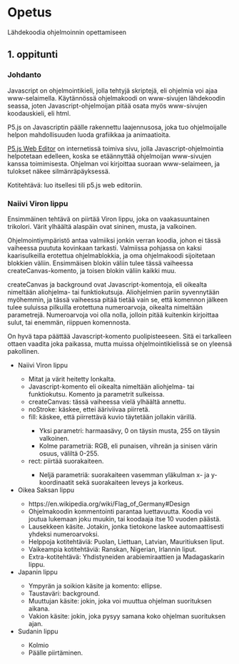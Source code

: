 # Opetus
Lähdekoodia ohjelmoinnin opettamiseen

<h2>1. oppitunti</h2>

<h3>Johdanto</h3>

<p>Javascript on ohjelmointikieli, jolla tehtyjä skriptejä, eli ohjelmia voi ajaa www-selaimella. Käytännössä ohjelmakoodi on www-sivujen lähdekoodin seassa, joten Javascript-ohjelmoijan pitää osata myös www-sivujen koodauskieli, eli html.</p>
<p>P5.js on Javascriptin päälle rakennettu laajennusosa, joka tuo ohjelmoijalle helpon mahdollisuuden luoda grafiikkaa ja animaatioita.</p>
<p><a href="https://editor.p5js.org/">P5.js Web Editor</a> on internetissä toimiva sivu, jolla Javascript-ohjelmointia helpotetaan edelleen, koska se etäännyttää ohjelmoijan www-sivujen kanssa toimimisesta. Ohjelman voi kirjoittaa suoraan www-selaimeen, ja tulokset näkee silmänräpäyksessä.</p>
<p>Kotitehtävä: luo itsellesi tili p5.js web editoriin.</p>

<h3>Naiivi Viron lippu</h3>

<p>Ensimmäinen tehtävä on piirtää Viron lippu, joka on vaakasuuntainen trikolori. Värit ylhäältä alaspäin ovat sininen, musta, ja valkoinen.</p>
<p>Ohjelmointiympäristö antaa valmiiksi jonkin verran koodia, johon ei tässä vaiheessa puututa kovinkaan tarkasti. Valmiissa pohjassa on kaksi kaarisulkeilla erotettua ohjelmablokkia, ja oma ohjelmakoodi sijoitetaan blokkien väliin. Ensimmäisen blokin väliin tulee tässä vaiheessa createCanvas-komento, ja toisen blokin väliin kaikki muu.</p>
<p>createCanvas ja background ovat Javascript-komentoja, eli oikealta nimeltään aliohjelma- tai funktiokutsuja. Aliohjelmien pariin syvennytään myöhemmin, ja tässä vaiheessa pitää tietää vain se, että komennon jälkeen tulee suluissa pilkuilla erotettuna numeroarvoja, oikealta nimeltään parametrejä. Numeroarvoja voi olla nolla, jolloin pitää kuitenkin kirjoittaa sulut, tai enemmän, riippuen komennosta.</p>
<p>On hyvä tapa päättää Javascript-komento puolipisteeseen. Sitä ei tarkalleen ottaen vaadita joka paikassa, mutta muissa ohjelmointikielissä se on yleensä pakollinen.</p>

<ul>
  
  <li>Naiivi Viron lippu</li>
  <ul>
    <li>Mitat ja värit heitetty lonkalta.</li>
    <li>Javascript-komento eli oikealta nimeltään aliohjelma- tai funktiokutsu. Komento ja parametrit sulkeissa.</li>
    <li>createCanvas: tässä vaiheessa vielä ylhäältä annettu.</li>
    <li>noStroke: käskee, ettei ääriviivaa piirretä.</li>
    <li>fill: käskee, että piirrettävä kuvio täytetään jollakin värillä.</li>
    <ul>
      <li>Yksi parametri: harmaasävy, 0 on täysin musta, 255 on täysin valkoinen.</li>
      <li>Kolme parametriä: RGB, eli punaisen, vihreän ja sinisen värin osuus, väliltä 0-255.</li>
    </ul>
    <li>rect: piirtää suorakaiteen.</li>
    <ul>
      <li>Neljä parametriä: suorakaiteen vasemman yläkulman x- ja y-koordinaatit sekä suorakaiteen leveys ja korkeus.</li>
    </ul>
  </ul>
  
  <li>Oikea Saksan lippu</li>
  <ul>
    <li>https://en.wikipedia.org/wiki/Flag_of_Germany#Design</li>
    <li>Ohjelmakoodin kommentointi parantaa luettavuutta. Koodia voi joutua lukemaan joku muukin, tai koodaaja itse 10 vuoden päästä.</li>
    <li>Lausekkeen käsite. Jotakin, jonka tietokone laskee automaattisesti yhdeksi numeroarvoksi.</li>
    <li>Helppoja kotitehtäviä: Puolan, Liettuan, Latvian, Mauritiuksen liput.
    <li>Vaikeampia kotitehtäviä: Ranskan, Nigerian, Irlannin liput.
    <li>Extra-kotitehtävä: Yhdistyneiden arabiemiraattien ja Madagaskarin lippu.
  </ul>
  
  <li>Japanin lippu</li>
  <ul>
    <li>Ympyrän ja soikion käsite ja komento: ellipse.</li>
    <li>Taustaväri: background.</li>
    <li>Muuttujan käsite: jokin, joka voi muuttua ohjelman suorituksen aikana.</li>
    <li>Vakion käsite: jokin, joka pysyy samana koko ohjelman suorituksen ajan.</li>
  </ul>
  
  <li>Sudanin lippu</li>
  <ul>
  <li>Kolmio</li>
  <li>Päälle piirtäminen.</li>
  </ul>
  
</ul>
 
